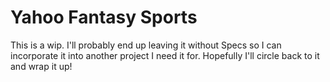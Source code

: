 # Yahoo Fantasy Sports

This is a wip. I'll probably end up leaving it without Specs so I can incorporate it into another project I need it for. Hopefully I'll circle back to it and wrap it up!